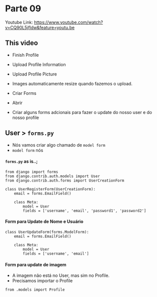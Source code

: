 # Parte 09

Youtube Link: https://www.youtube.com/watch?v=CQ90L5jfldw&feature=youtu.be

## This video
- Finish Profile
- Upload Profile Information
- Upload Profile Picture
- Images automaticamente resize quando fazemos o upload.


- Criar Forms 
- Abrir 
- Criar alguns forms adcionais para fazer o update do nosso user e do nosso profile

## User > ```forms.py```
- Nós vamos criar algo chamado de ```model form```
- ```model form``` nós 

#### ```forms.py``` as is..;
```
from django import forms
from django.contrib.auth.models import User
from django.contrib.auth.forms import UserCreationForm

class UserRegisterForm(UserCreationForm):
    email = forms.EmailField()

    class Meta:
        model = User
        fields = ['username', 'email', 'password1', 'password2']
```

#### Form para Update de Nome e Usuário

```
class UserUpdateForm(forms.ModelForm):
    email = forms.EmailField()

    class Meta:
        model = User
        fields = ['username', 'email']
```


#### Form para update de imagem

- A imagem não está no User, mas sim no Profile. 
- Precisamos importar o Profile

```
from .models import Profile
```

```

```
